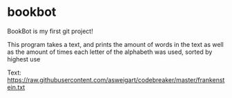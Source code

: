 # bookbot
BookBot is my first git project!

This program takes a text, 
and prints the amount of words in the text
as well as the amount of times each letter of the 
alphabeth was used, sorted by highest use

Text:
https://raw.githubusercontent.com/asweigart/codebreaker/master/frankenstein.txt